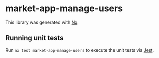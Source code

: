 # market-app-manage-users

This library was generated with [Nx](https://nx.dev).

## Running unit tests

Run `nx test market-app-manage-users` to execute the unit tests via [Jest](https://jestjs.io).
